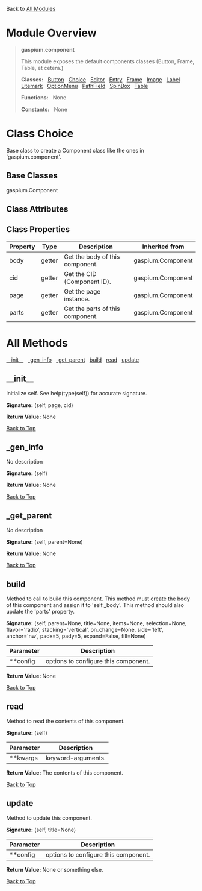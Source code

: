 Back to [All Modules](https://github.com/pyrustic/gaspium/blob/master/docs/modules/README.md#readme)

# Module Overview

> **gaspium.component**
> 
> This module exposes the default components classes (Button, Frame, Table, et cetera.)
>
> **Classes:** &nbsp; [Button](https://github.com/pyrustic/gaspium/blob/master/docs/modules/content/gaspium.component/content/classes/Button.md#class-button) &nbsp; [Choice](https://github.com/pyrustic/gaspium/blob/master/docs/modules/content/gaspium.component/content/classes/Choice.md#class-choice) &nbsp; [Editor](https://github.com/pyrustic/gaspium/blob/master/docs/modules/content/gaspium.component/content/classes/Editor.md#class-editor) &nbsp; [Entry](https://github.com/pyrustic/gaspium/blob/master/docs/modules/content/gaspium.component/content/classes/Entry.md#class-entry) &nbsp; [Frame](https://github.com/pyrustic/gaspium/blob/master/docs/modules/content/gaspium.component/content/classes/Frame.md#class-frame) &nbsp; [Image](https://github.com/pyrustic/gaspium/blob/master/docs/modules/content/gaspium.component/content/classes/Image.md#class-image) &nbsp; [Label](https://github.com/pyrustic/gaspium/blob/master/docs/modules/content/gaspium.component/content/classes/Label.md#class-label) &nbsp; [Litemark](https://github.com/pyrustic/gaspium/blob/master/docs/modules/content/gaspium.component/content/classes/Litemark.md#class-litemark) &nbsp; [OptionMenu](https://github.com/pyrustic/gaspium/blob/master/docs/modules/content/gaspium.component/content/classes/OptionMenu.md#class-optionmenu) &nbsp; [PathField](https://github.com/pyrustic/gaspium/blob/master/docs/modules/content/gaspium.component/content/classes/PathField.md#class-pathfield) &nbsp; [SpinBox](https://github.com/pyrustic/gaspium/blob/master/docs/modules/content/gaspium.component/content/classes/SpinBox.md#class-spinbox) &nbsp; [Table](https://github.com/pyrustic/gaspium/blob/master/docs/modules/content/gaspium.component/content/classes/Table.md#class-table)
>
> **Functions:** &nbsp; None
>
> **Constants:** &nbsp; None

# Class Choice
Base class to create a Component class like the ones in 'gaspium.component'.

## Base Classes
gaspium.Component

## Class Attributes


## Class Properties
|Property|Type|Description|Inherited from|
|---|---|---|---|
|body|getter|Get the body of this component.|gaspium.Component|
|cid|getter|Get the CID (Component ID).|gaspium.Component|
|page|getter|Get the page instance.|gaspium.Component|
|parts|getter|Get the parts of this component.|gaspium.Component|



# All Methods
[\_\_init\_\_](#__init__) &nbsp; [\_gen\_info](#_gen_info) &nbsp; [\_get\_parent](#_get_parent) &nbsp; [build](#build) &nbsp; [read](#read) &nbsp; [update](#update)

## \_\_init\_\_
Initialize self.  See help(type(self)) for accurate signature.



**Signature:** (self, page, cid)



**Return Value:** None

[Back to Top](#module-overview)


## \_gen\_info
No description



**Signature:** (self)



**Return Value:** None

[Back to Top](#module-overview)


## \_get\_parent
No description



**Signature:** (self, parent=None)



**Return Value:** None

[Back to Top](#module-overview)


## build
Method to call to build this component.
This method must create the body of this component and assign it to 'self._body'.
This method should also update the 'parts' property.




**Signature:** (self, parent=None, title=None, items=None, selection=None, flavor='radio', stacking='vertical', on\_change=None, side='left', anchor='nw', padx=5, pady=5, expand=False, fill=None)

|Parameter|Description|
|---|---|
| \*\*config| options to configure this component.|



**Return Value:** None

[Back to Top](#module-overview)


## read
Method to read the contents of this component.




**Signature:** (self)

|Parameter|Description|
|---|---|
| \*\*kwargs| keyword-arguments.|



**Return Value:** The contents of this component.

[Back to Top](#module-overview)


## update
Method to update this component.




**Signature:** (self, title=None)

|Parameter|Description|
|---|---|
| \*\*config| options to configure this component.|



**Return Value:** None or something else.

[Back to Top](#module-overview)



